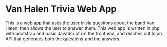 # Van Halen Trivia Web App

This is a web app that asks the user trivia questions about the band Van Halen, then allows the user to answer them. This web app is written in php with bootstrap and basic JavaScript on the front end, and reaches out to an API that generates both the questions and the answers.
